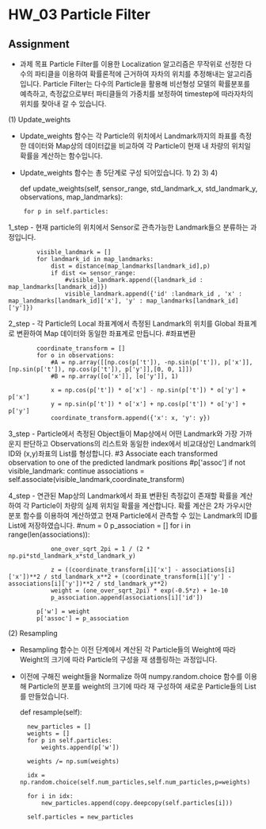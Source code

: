 
# HW_03 Particle Filter

## Assignment

- 과제 목표
    Particle Filter를 이용한 Localization 알고리즘은 무작위로 선정한 다수의 파티클을 이용하여 확률론적에 근거하여 자차의 위치를 추정해내는 알고리즘입니다.
    Particle Filter는 다수의 Particle을 활용해 비선형성 모델의 확률분포를 예측하고, 측정값으로부터 파티클들의 가중치를 보정하여 timestep에 따라자차의 위치를 찾아내 갈 수 있습니다.

(1) Update_weights

 - Update_weights 함수는 각 Particle의 위치에서 Landmark까지의 좌표를 측정한 데이터와 Map상의 데이터값을 비교하여 각 Particle이 현재 내 차량의 위치일 확률을 계산하는 함수입니다.
 - Update_weights 함수는 총 5단계로 구성 되어있습니다.
    1)
    2)
    3)
    4)

    def update_weights(self, sensor_range, std_landmark_x, std_landmark_y,
                       observations, map_landmarks):

        for p in self.particles:

1_step - 현재 particle의 위치에서 Sensor로 관측가능한 Landmark들으 분류하는 과정입니다.

            visible_landmark = []
            for landmark_id in map_landmarks:
                dist = distance(map_landmarks[landmark_id],p)
                if dist <= sensor_range:
                    #visible_landmark.append({landmark_id : map_landmarks[landmark_id]})
                    visible_landmark.append({'id' :landmark_id , 'x' : map_landmarks[landmark_id]['x'], 'y' : map_landmarks[landmark_id]['y']})

2_step - 각 Particle의 Local 좌표계에서 측정된 Landmark의 위치를 Global 좌표계로 변환하여 Map 데이터와 동일한 좌표계로 만듭니다.
            #좌표변환
            
            coordinate_transform = []
            for o in observations:
                #A = np.array([[np.cos(p['t']), -np.sin(p['t']), p['x']],[np.sin(p['t']), np.cos(p['t']), p['y']],[0, 0, 1]])
                #B = np.array([o['x']], [o['y']], 1)

                x = np.cos(p['t']) * o['x'] - np.sin(p['t']) * o['y'] + p['x']
                y = np.sin(p['t']) * o['x'] + np.cos(p['t']) * o['y'] + p['y']
                coordinate_transform.append({'x': x, 'y': y})

            
3_step - Particle에서 측정된 Object들이 Map상에서 어떤 Landmark와 가장 가까운지 판단하고 Observations의 리스트와 동일한 index에서 비교대상인 Landmark의 ID와 (x,y)좌표의 List를 형성합니다.
            #3 Associate each transformed observation to one of the predicted landmark positions
            #p['assoc'] 
            if not visible_landmark:
                continue
            associations = self.associate(visible_landmark,coordinate_transform)

4_step - 연관된 Map상의 Landmark에서 좌표 변환된 측정값이 존재할 확률을 계산하여 각 Particle이 차량의 실제 위치일 확률을 계산합니다.
           확률 계산은 2차 가우시안 분포 함수를 이용하여 계산하였고 현재 Particle에서 관측할 수 있는 Landmark의 ID를 List에 저장하였습니다.
            #num = 0
            p_association = []
            for i in range(len(associations)):
                
                one_over_sqrt_2pi = 1 / (2 * np.pi*std_landmark_x*std_landmark_y)
                
                z = ((coordinate_transform[i]['x'] - associations[i]['x'])**2 / std_landmark_x**2 + (coordinate_transform[i]['y'] - associations[i]['y'])**2 / std_landmark_y**2)
                weight = (one_over_sqrt_2pi) * exp(-0.5*z) + 1e-10
                p_association.append(associations[i]['id'])

            p['w'] = weight
            p['assoc'] = p_association




(2) Resampling

- Resampling 함수는 이전 단계에서 계산된 각 Particle들의 Weight에 따라 Weight의 크기에 따라 Particle의 구성을 재 샘플링하는 과정입니다.
- 이전에 구해진 weight들을 Normalize 하여 numpy.random.choice 함수를 이용해 Particle의 분포를 weight의 크기에 따라 재 구성하여 새로운 Particle들의 List를 만들었습니다.

    def resample(self):
        
        new_particles = []
        weights = []
        for p in self.particles:
            weights.append(p['w'])
            
        weights /= np.sum(weights)
        
        idx = np.random.choice(self.num_particles,self.num_particles,p=weights)
        
        for i in idx:
            new_particles.append(copy.deepcopy(self.particles[i]))
        
        self.particles = new_particles
